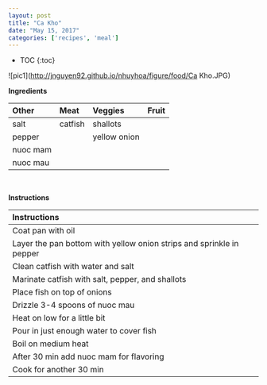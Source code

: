 ```yaml
---
layout: post
title: "Ca Kho"
date: "May 15, 2017"
categories: ['recipes', 'meal']
---
```


* TOC
{:toc}



![pic1](http://jnguyen92.github.io/nhuyhoa/figure/food/Ca Kho.JPG)




**Ingredients**

<table class = "presenttab">
 <thead>
  <tr>
   <th style="text-align:left;"> Other </th>
   <th style="text-align:left;"> Meat </th>
   <th style="text-align:left;"> Veggies </th>
   <th style="text-align:left;"> Fruit </th>
  </tr>
 </thead>
<tbody>
  <tr>
   <td style="text-align:left;"> salt </td>
   <td style="text-align:left;"> catfish </td>
   <td style="text-align:left;"> shallots </td>
   <td style="text-align:left;">  </td>
  </tr>
  <tr>
   <td style="text-align:left;"> pepper </td>
   <td style="text-align:left;">  </td>
   <td style="text-align:left;"> yellow onion </td>
   <td style="text-align:left;">  </td>
  </tr>
  <tr>
   <td style="text-align:left;"> nuoc mam </td>
   <td style="text-align:left;">  </td>
   <td style="text-align:left;">  </td>
   <td style="text-align:left;">  </td>
  </tr>
  <tr>
   <td style="text-align:left;"> nuoc mau </td>
   <td style="text-align:left;">  </td>
   <td style="text-align:left;">  </td>
   <td style="text-align:left;">  </td>
  </tr>
</tbody>
</table>

<br>

**Instructions**

<table class = "presenttabnoh">
 <thead>
  <tr>
   <th style="text-align:left;"> Instructions </th>
  </tr>
 </thead>
<tbody>
  <tr>
   <td style="text-align:left;"> Coat pan with oil </td>
  </tr>
  <tr>
   <td style="text-align:left;"> Layer the pan bottom with yellow onion strips and sprinkle in pepper </td>
  </tr>
  <tr>
   <td style="text-align:left;"> Clean catfish with water and salt </td>
  </tr>
  <tr>
   <td style="text-align:left;"> Marinate catfish with salt, pepper, and shallots </td>
  </tr>
  <tr>
   <td style="text-align:left;"> Place fish on top of onions </td>
  </tr>
  <tr>
   <td style="text-align:left;"> Drizzle 3-4 spoons of nuoc mau </td>
  </tr>
  <tr>
   <td style="text-align:left;"> Heat on low for a little bit </td>
  </tr>
  <tr>
   <td style="text-align:left;"> Pour in just enough water to cover fish </td>
  </tr>
  <tr>
   <td style="text-align:left;"> Boil on medium heat </td>
  </tr>
  <tr>
   <td style="text-align:left;"> After 30 min add nuoc mam for flavoring </td>
  </tr>
  <tr>
   <td style="text-align:left;"> Cook for another 30 min </td>
  </tr>
</tbody>
</table>

